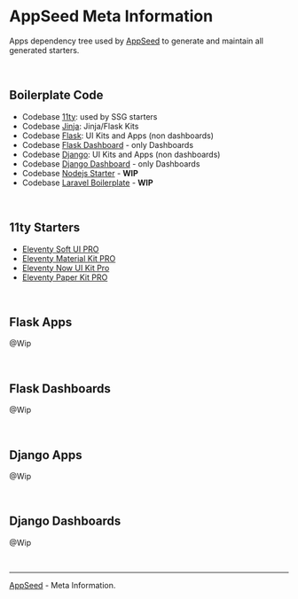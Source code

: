 # AppSeed Meta Information

Apps dependency tree used by [AppSeed](https://appseed.us) to generate and maintain all generated starters.

<br />

## Boilerplate Code

- Codebase [11ty](https://github.com/app-generator/boilerplate-code-11ty): used by SSG starters
- Codebase [Jinja](https://github.com/app-generator/boilerplate-code-jinja): Jinja/Flask Kits  
- Codebase [Flask](https://github.com/app-generator/boilerplate-code-flask): UI Kits and Apps (non dashboards)
- Codebase [Flask Dashboard](https://github.com/app-generator/boilerplate-code-flask-dashboard) - only Dashboards
- Codebase [Django](https://github.com/app-generator/boilerplate-code-django): UI Kits and Apps (non dashboards)
- Codebase [Django Dashboard](https://github.com/app-generator/boilerplate-code-django-dashboard) - only Dashboards
- Codebase [Nodejs Starter](https://github.com/app-generator/nodejs-starter) - **WIP**
- Codebase [Laravel Boilerplate](https://github.com/app-generator/laravel-boilerplate) - **WIP**

<br />

## 11ty Starters

- [Eleventy Soft UI PRO](https://github.com/app-generator/eleventy-soft-ui-pro) 
- [Eleventy Material Kit PRO](https://github.com/app-generator/eleventy-material-kit-pro)
- [Eleventy Now UI Kit Pro](https://github.com/app-generator/eleventy-now-ui-kit-pro)
- [Eleventy Paper Kit PRO](https://github.com/app-generator/eleventy-paper-kit-pro)

<br />

## Flask Apps

@Wip

<br />

## Flask Dashboards

@Wip

<br />

## Django Apps

@Wip

<br />

## Django Dashboards

@Wip

<br />

---
[AppSeed](https://appseed.us) - Meta Information. 

  
